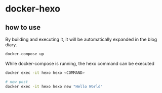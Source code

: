 # docker-hexo

## how to use

By building and executing it, it will be automatically expanded in the blog diary.
```bash
docker-compose up
```

While docker-compose is running, the hexo command can be executed
```bash
docker exec -it hexo hexo <COMMAND>

# new post
docker exec -it hexo hexo new "Hello World"
```